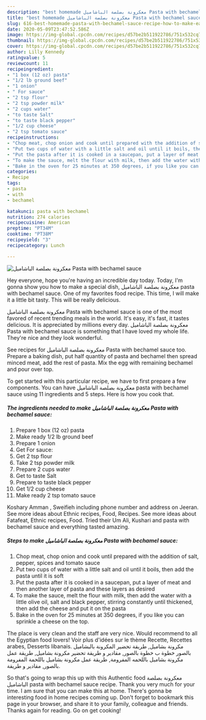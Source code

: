 ```yaml
---
description: "best homemade معكرونة بصلصة الباشاميل Pasta with bechamel sauce recipe | how to make easy معكرونة بصلصة الباشاميل Pasta with bechamel sauce"
title: "best homemade معكرونة بصلصة الباشاميل Pasta with bechamel sauce recipe | how to make easy معكرونة بصلصة الباشاميل Pasta with bechamel sauce"
slug: 616-best-homemade-pasta-with-bechamel-sauce-recipe-how-to-make-easy-pasta-with-bechamel-sauce
date: 2020-05-09T23:47:52.586Z
image: https://img-global.cpcdn.com/recipes/d57be2b511922786/751x532cq70/معكرونة-بصلصة-الباشاميل-pasta-with-bechamel-sauce-recipe-main-photo.jpg
thumbnail: https://img-global.cpcdn.com/recipes/d57be2b511922786/751x532cq70/معكرونة-بصلصة-الباشاميل-pasta-with-bechamel-sauce-recipe-main-photo.jpg
cover: https://img-global.cpcdn.com/recipes/d57be2b511922786/751x532cq70/معكرونة-بصلصة-الباشاميل-pasta-with-bechamel-sauce-recipe-main-photo.jpg
author: Lilly Kennedy
ratingvalue: 5
reviewcount: 11
recipeingredient:
- "1 box (12 oz) pasta"
- "1/2 lb ground beef"
- "1 onion"
- " For sauce"
- "2 tsp flour"
- "2 tsp powder milk"
- "2 cups water"
- "to taste Salt"
- "to taste black pepper"
- "1/2 cup cheese"
- "2 tsp tomato sauce"
recipeinstructions:
- "Chop meat, chop onion and cook until prepared with the addition of salt, pepper, spices and tomato sauce"
- "Put two cups of water with a little salt and oil until it boils, then add the pasta until it is soft"
- "Put the pasta after it is cooked in a saucepan, put a layer of meat and then another layer of pasta and these layers as desired"
- "To make the sauce, melt the flour with milk, then add the water with a little olive oil, salt and black pepper, stirring constantly until thickened, then add the cheese and put it on the pasta"
- "Bake in the oven for 25 minutes at 350 degrees, if you like you can sprinkle a cheese on the top."
categories:
- Recipe
tags:
- pasta
- with
- bechamel

katakunci: pasta with bechamel 
nutrition: 274 calories
recipecuisine: American
preptime: "PT34M"
cooktime: "PT38M"
recipeyield: "3"
recipecategory: Lunch

---
```



![معكرونة بصلصة الباشاميل Pasta with bechamel sauce](https://img-global.cpcdn.com/recipes/d57be2b511922786/751x532cq70/معكرونة-بصلصة-الباشاميل-pasta-with-bechamel-sauce-recipe-main-photo.jpg)

Hey everyone, hope you're having an incredible day today. Today, I'm gonna show you how to make a special dish, معكرونة بصلصة الباشاميل pasta with bechamel sauce. One of my favorites food recipe. This time, I will make it a little bit tasty. This will be really delicious.

معكرونة بصلصة الباشاميل Pasta with bechamel sauce is one of the most favored of recent trending meals in the world. It's easy, it's fast, it tastes delicious. It is appreciated by millions every day. معكرونة بصلصة الباشاميل Pasta with bechamel sauce is something that I have loved my whole life. They're nice and they look wonderful.

See recipes for معكرونة بصلصة الباشاميل Pasta with bechamel sauce too. Prepare a baking dish, put half quantity of pasta and bechamel then spread minced meat, add the rest of pasta. Mix the egg with remaining bechamel and pour over top.


To get started with this particular recipe, we have to first prepare a few components. You can have معكرونة بصلصة الباشاميل pasta with bechamel sauce using 11 ingredients and 5 steps. Here is how you cook that.

<!--inarticleads1-->

##### The ingredients needed to make معكرونة بصلصة الباشاميل Pasta with bechamel sauce:

1. Prepare 1 box (12 oz) pasta
1. Make ready 1/2 lb ground beef
1. Prepare 1 onion
1. Get  For sauce:
1. Get 2 tsp flour
1. Take 2 tsp powder milk
1. Prepare 2 cups water
1. Get to taste Salt
1. Prepare to taste black pepper
1. Get 1/2 cup cheese
1. Make ready 2 tsp tomato sauce


Koshary Amman , Sweifieh including phone number and address on Jeeran. See more ideas about Ethnic recipes, Food, Recipes. See more ideas about Fatafeat, Ethnic recipes, Food. Tried their Um Ali, Kushari and pasta with bechamel sauce and everything tasted amazing. 

<!--inarticleads2-->

##### Steps to make معكرونة بصلصة الباشاميل Pasta with bechamel sauce:

1. Chop meat, chop onion and cook until prepared with the addition of salt, pepper, spices and tomato sauce
1. Put two cups of water with a little salt and oil until it boils, then add the pasta until it is soft
1. Put the pasta after it is cooked in a saucepan, put a layer of meat and then another layer of pasta and these layers as desired
1. To make the sauce, melt the flour with milk, then add the water with a little olive oil, salt and black pepper, stirring constantly until thickened, then add the cheese and put it on the pasta
1. Bake in the oven for 25 minutes at 350 degrees, if you like you can sprinkle a cheese on the top.


The place is very clean and the staff are very nice. Would recommend to all the Egyptian food lovers! Voir plus d&#39;idées sur le thème Recette, Recettes arabes, Desserts libanais. مكرونة بشاميل, طريقة تحضير المكرونة بالبشاميل بالصور خطوة ب خطوة بالصور, مقادير و طريقة تحضير مكرونة بشاميل, طريقة عمل مكرونة بشاميل باللحمه المفرومة, طريقة عمل مكرونة بشاميل باللحمة المفرومة بالصور, مقادير و طريقة. 

So that's going to wrap this up with this Authentic food معكرونة بصلصة الباشاميل pasta with bechamel sauce recipe. Thank you very much for your time. I am sure that you can make this at home. There's gonna be interesting food in home recipes coming up. Don't forget to bookmark this page in your browser, and share it to your family, colleague and friends. Thanks again for reading. Go on get cooking!
